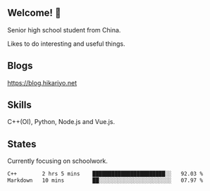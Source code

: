 ## Welcome! 👋

Senior high school student from China.

Likes to do interesting and useful things.

## Blogs

https://blog.hikariyo.net

## Skills

C++(OI), Python, Node.js and Vue.js.

## States

Currently focusing on schoolwork.

<!--START_SECTION:waka-->

```txt
C++        2 hrs 5 mins    ███████████████████████░░   92.03 %
Markdown   10 mins         ██░░░░░░░░░░░░░░░░░░░░░░░   07.97 %
```

<!--END_SECTION:waka-->

